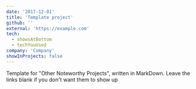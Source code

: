 ```yaml
---
date: '2017-12-01'
title: 'Template project'
github: ''
external: 'https://example.com'
tech:
  - showsAtBottom
  - techYouUsed
company: 'Company'
showInProjects: false
---
```


Template for "Other Noteworthy Projects", written in MarkDown. Leave the links blank if you don't want them to show up

